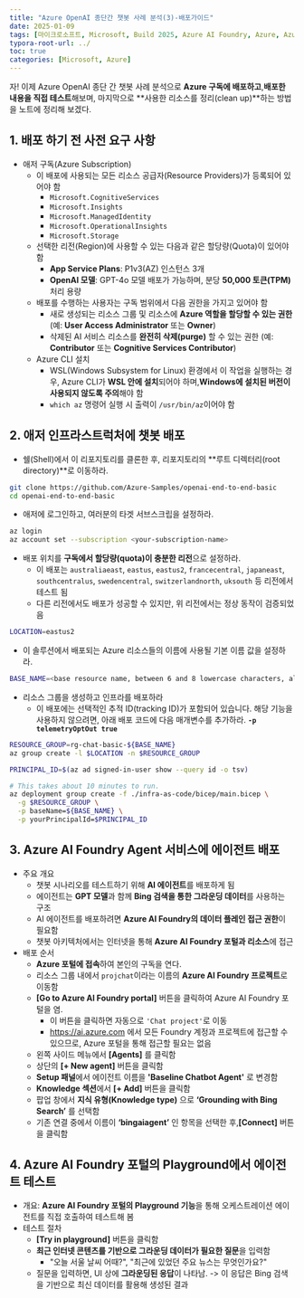 ```yaml
---
title: "Azure OpenAI 종단간 챗봇 사례 분석(3)-배포가이드"
date: 2025-01-09
tags: [마이크로소프트, Microsoft, Build 2025, Azure AI Foundry, Azure, Azure AI Foundry SDK, Azure OpenAI Studio, Azure OpenAI Service, Azure Machine Learning, Azure App Service, Azure Key Vault, Azure Monitor]
typora-root-url: ../
toc: true
categories: [Microsoft, Azure]
---
```


자! 이제 Azure OpenAI 종단 간 챗봇 사례 분석으로  **Azure 구독에 배포하고**,**배포한 내용을 직접 테스트**해보며, 마지막으로 **사용한 리소스를 정리(clean up)**하는 방법을 노트에 정리해 보겠다. 



## 1. 배포 하기 전 사전 요구 사항

* 애저 구독(Azure Subscription)
  * 이 배포에 사용되는 모든 리소스 공급자(Resource Providers)가 등록되어 있어야 함
    * `Microsoft.CognitiveServices`
    * `Microsoft.Insights`
    * `Microsoft.ManagedIdentity`
    * `Microsoft.OperationalInsights`
    * `Microsoft.Storage`
  * 선택한 리전(Region)에 사용할 수 있는 다음과 같은 할당량(Quota)이 있어야 함
    * **App Service Plans**: P1v3(AZ) 인스턴스 3개
    * **OpenAI 모델**: GPT-4o 모델 배포가 가능하며, 분당 **50,000 토큰(TPM)** 처리 용량
  * 배포를 수행하는 사용자는 구독 범위에서 다음 권한을 가지고 있어야 함
    * 새로 생성되는 리소스 그룹 및 리소스에 **Azure 역할을 할당할 수 있는 권한**
       (예: **User Access Administrator** 또는 **Owner**)
    * 삭제된 AI 서비스 리소스를 **완전히 삭제(purge)** 할 수 있는 권한
       (예: **Contributor** 또는 **Cognitive Services Contributor**)
  * Azure CLI 설치
    * WSL(Windows Subsystem for Linux) 환경에서 이 작업을 실행하는 경우, Azure CLI가 **WSL 안에 설치**되어야 하며,**Windows에 설치된 버전이 사용되지 않도록 주의**해야 함
    * `which az` 명령어 실행 시 출력이 `/usr/bin/az`이어야 함



## 2. 애저 인프라스트럭처에 챗봇 배포

* 쉘(Shell)에서 이 리포지토리를 클론한 후, 리포지토리의 **루트 디렉터리(root directory)**로 이동하라.

```bash
git clone https://github.com/Azure-Samples/openai-end-to-end-basic
cd openai-end-to-end-basic
```

* 애저에 로그인하고, 여러분의 타겟 서브스크립을 설정하라.

```bash
az login
az account set --subscription <your-subscription-name>
```

* 배포 위치를 **구독에서 할당량(quota)이 충분한 리전**으로 설정하라.
  * 이 배포는 `australiaeast`, `eastus`, `eastus2`, `francecentral`, `japaneast`, `southcentralus`, `swedencentral`, `switzerlandnorth`, `uksouth` 등 리전에서 테스트 됨
  * 다른 리전에서도 배포가 성공할 수 있지만, 위 리전에서는 정상 동작이 검증되었음

```bash
LOCATION=eastus2
```

* 이 솔루션에서 배포되는 Azure 리소스들의 이름에 사용될 기본 이름 값을 설정하라.

```bash
BASE_NAME=<base resource name, between 6 and 8 lowercase characters, all DNS names will include this text, so it must be unique.>
```

* 리소스 그룹을 생성하고 인프라를 배포하라
  * 이 배포에는 선택적인 추적 ID(tracking ID)가 포함되어 있습니다. 해당 기능을 사용하지 않으려면, 아래 배포 코드에 다음 매개변수를 추가하라.  **`-p telemetryOptOut true`**

```bash
RESOURCE_GROUP=rg-chat-basic-${BASE_NAME}
az group create -l $LOCATION -n $RESOURCE_GROUP

PRINCIPAL_ID=$(az ad signed-in-user show --query id -o tsv)

# This takes about 10 minutes to run.
az deployment group create -f ./infra-as-code/bicep/main.bicep \
  -g $RESOURCE_GROUP \
  -p baseName=${BASE_NAME} \
  -p yourPrincipalId=$PRINCIPAL_ID
```



## 3. Azure AI Foundry Agent 서비스에 에이전트 배포

* 주요 개요
  * 챗봇 시나리오를 테스트하기 위해 **AI 에이전트**를 배포하게 됨
  * 에이전트는 **GPT 모델**과 함께 **Bing 검색을 통한 그라운딩 데이터**를 사용하는 구조
  * AI 에이전트를 배포하려면 **Azure AI Foundry의 데이터 플레인 접근 권한**이 필요함
  * 챗봇 아키텍처에서는 인터넷을 통해 **Azure AI Foundry 포털과 리소스**에 접근
* 배포 순서
  * **Azure 포털에 접속**하여 본인의 구독을 연다.
  * 리소스 그룹 내에서 `projchat`이라는 이름의 **Azure AI Foundry 프로젝트**로 이동함
  * **[Go to Azure AI Foundry portal]** 버튼을 클릭하여 Azure AI Foundry 포털을 염.
    * 이 버튼을 클릭하면 자동으로 `'Chat project'`로 이동
    *  https://ai.azure.com 에서 모든 Foundry 계정과 프로젝트에 접근할 수 있으므로, Azure 포털을 통해 접근할 필요는 없음
  * 왼쪽 사이드 메뉴에서 **[Agents]** 를 클릭함
  * 상단의 **[+ New agent]** 버튼을 클릭함
  * **Setup 패널**에서 에이전트 이름을 **'Baseline Chatbot Agent'** 로 변경함
  * **Knowledge 섹션**에서 **[+ Add]** 버튼을 클릭함
  * 팝업 창에서 **지식 유형(Knowledge type)** 으로 **‘Grounding with Bing Search’** 를 선택함
  * 기존 연결 중에서 이름이 **‘bingaiagent’** 인 항목을 선택한 후,**[Connect]** 버튼을 클릭함



## 4. Azure AI Foundry 포털의 Playground에서 에이전트 테스트

* 개요: **Azure AI Foundry 포털의 Playground 기능**을 통해 오케스트레이션 에이전트를 직접 호출하여 테스트해 봄
* 테스트 절차
  * **[Try in playground]** 버튼을 클릭함
  * **최근 인터넷 콘텐츠를 기반으로 그라운딩 데이터가 필요한 질문**을 입력함
    * "오늘 서울 날씨 어때?", "최근에 있었던 주요 뉴스는 무엇인가요?"
  * 질문을 입력하면, UI 상에 **그라운딩된 응답**이 나타남. -> 이 응답은 Bing 검색을 기반으로 최신 데이터를 활용해 생성된 결과

